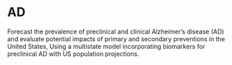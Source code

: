 # AD
Forecast the prevalence of preclinical and clinical Alzheimer’s disease (AD) and evaluate potential impacts of primary and secondary preventions in the United States, Using a multistate model incorporating biomarkers for preclinical AD with US population projections.

